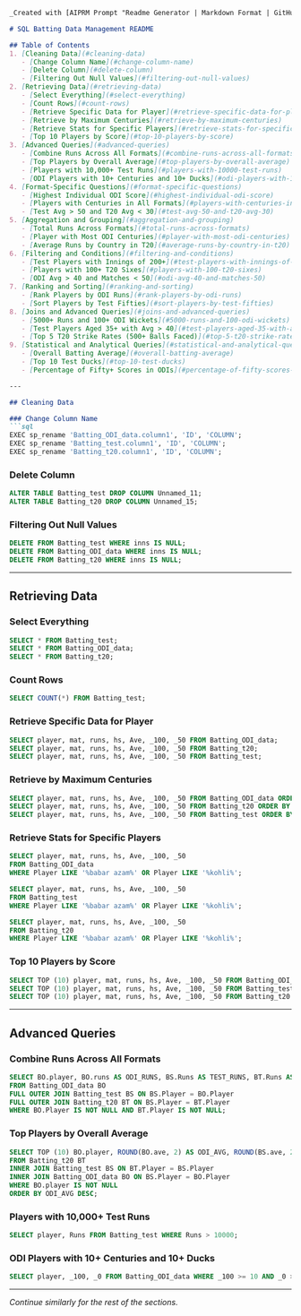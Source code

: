 

```markdown
_Created with [AIPRM Prompt "Readme Generator | Markdown Format | GitHub."](https://www.aiprm.com/prompts/softwareengineering/text-editor/1794387468406222848/)_

# SQL Batting Data Management README

## Table of Contents
1. [Cleaning Data](#cleaning-data)
   - [Change Column Name](#change-column-name)
   - [Delete Column](#delete-column)
   - [Filtering Out Null Values](#filtering-out-null-values)
2. [Retrieving Data](#retrieving-data)
   - [Select Everything](#select-everything)
   - [Count Rows](#count-rows)
   - [Retrieve Specific Data for Player](#retrieve-specific-data-for-player)
   - [Retrieve by Maximum Centuries](#retrieve-by-maximum-centuries)
   - [Retrieve Stats for Specific Players](#retrieve-stats-for-specific-players)
   - [Top 10 Players by Score](#top-10-players-by-score)
3. [Advanced Queries](#advanced-queries)
   - [Combine Runs Across All Formats](#combine-runs-across-all-formats)
   - [Top Players by Overall Average](#top-players-by-overall-average)
   - [Players with 10,000+ Test Runs](#players-with-10000-test-runs)
   - [ODI Players with 10+ Centuries and 10+ Ducks](#odi-players-with-10-centuries-and-10-ducks)
4. [Format-Specific Questions](#format-specific-questions)
   - [Highest Individual ODI Score](#highest-individual-odi-score)
   - [Players with Centuries in All Formats](#players-with-centuries-in-all-formats)
   - [Test Avg > 50 and T20 Avg < 30](#test-avg-50-and-t20-avg-30)
5. [Aggregation and Grouping](#aggregation-and-grouping)
   - [Total Runs Across Formats](#total-runs-across-formats)
   - [Player with Most ODI Centuries](#player-with-most-odi-centuries)
   - [Average Runs by Country in T20](#average-runs-by-country-in-t20)
6. [Filtering and Conditions](#filtering-and-conditions)
   - [Test Players with Innings of 200+](#test-players-with-innings-of-200)
   - [Players with 100+ T20 Sixes](#players-with-100-t20-sixes)
   - [ODI Avg > 40 and Matches < 50](#odi-avg-40-and-matches-50)
7. [Ranking and Sorting](#ranking-and-sorting)
   - [Rank Players by ODI Runs](#rank-players-by-odi-runs)
   - [Sort Players by Test Fifties](#sort-players-by-test-fifties)
8. [Joins and Advanced Queries](#joins-and-advanced-queries)
   - [5000+ Runs and 100+ ODI Wickets](#5000-runs-and-100-odi-wickets)
   - [Test Players Aged 35+ with Avg > 40](#test-players-aged-35-with-avg-40)
   - [Top 5 T20 Strike Rates (500+ Balls Faced)](#top-5-t20-strike-rates-500-balls-faced)
9. [Statistical and Analytical Queries](#statistical-and-analytical-queries)
   - [Overall Batting Average](#overall-batting-average)
   - [Top 10 Test Ducks](#top-10-test-ducks)
   - [Percentage of Fifty+ Scores in ODIs](#percentage-of-fifty-scores-in-odis)

---

## Cleaning Data

### Change Column Name
```sql
EXEC sp_rename 'Batting_ODI_data.column1', 'ID', 'COLUMN';
EXEC sp_rename 'Batting_test.column1', 'ID', 'COLUMN';
EXEC sp_rename 'Batting_t20.column1', 'ID', 'COLUMN';
```

### Delete Column
```sql
ALTER TABLE Batting_test DROP COLUMN Unnamed_11;
ALTER TABLE Batting_t20 DROP COLUMN Unnamed_15;
```

### Filtering Out Null Values
```sql
DELETE FROM Batting_test WHERE inns IS NULL;
DELETE FROM Batting_ODI_data WHERE inns IS NULL;
DELETE FROM Batting_t20 WHERE inns IS NULL;
```

---

## Retrieving Data

### Select Everything
```sql
SELECT * FROM Batting_test;
SELECT * FROM Batting_ODI_data;
SELECT * FROM Batting_t20;
```

### Count Rows
```sql
SELECT COUNT(*) FROM Batting_test;
```

### Retrieve Specific Data for Player
```sql
SELECT player, mat, runs, hs, Ave, _100, _50 FROM Batting_ODI_data;
SELECT player, mat, runs, hs, Ave, _100, _50 FROM Batting_t20;
SELECT player, mat, runs, hs, Ave, _100, _50 FROM Batting_test;
```

### Retrieve by Maximum Centuries
```sql
SELECT player, mat, runs, hs, Ave, _100, _50 FROM Batting_ODI_data ORDER BY _100 DESC;
SELECT player, mat, runs, hs, Ave, _100, _50 FROM Batting_t20 ORDER BY _100 DESC;
SELECT player, mat, runs, hs, Ave, _100, _50 FROM Batting_test ORDER BY _100 DESC;
```

### Retrieve Stats for Specific Players
```sql
SELECT player, mat, runs, hs, Ave, _100, _50
FROM Batting_ODI_data
WHERE Player LIKE '%babar azam%' OR Player LIKE '%kohli%';

SELECT player, mat, runs, hs, Ave, _100, _50
FROM Batting_test
WHERE Player LIKE '%babar azam%' OR Player LIKE '%kohli%';

SELECT player, mat, runs, hs, Ave, _100, _50
FROM Batting_t20
WHERE Player LIKE '%babar azam%' OR Player LIKE '%kohli%';
```

### Top 10 Players by Score
```sql
SELECT TOP (10) player, mat, runs, hs, Ave, _100, _50 FROM Batting_ODI_data ORDER BY Runs DESC;
SELECT TOP (10) player, mat, runs, hs, Ave, _100, _50 FROM Batting_test ORDER BY Runs DESC;
SELECT TOP (10) player, mat, runs, hs, Ave, _100, _50 FROM Batting_t20 ORDER BY Runs DESC;
```

---

## Advanced Queries

### Combine Runs Across All Formats
```sql
SELECT BO.player, BO.runs AS ODI_RUNS, BS.Runs AS TEST_RUNS, BT.Runs AS T20_RUNS
FROM Batting_ODI_data BO
FULL OUTER JOIN Batting_test BS ON BS.Player = BO.Player
FULL OUTER JOIN Batting_t20 BT ON BS.Player = BT.Player
WHERE BO.Player IS NOT NULL AND BT.Player IS NOT NULL;
```

### Top Players by Overall Average
```sql
SELECT TOP (10) BO.player, ROUND(BO.ave, 2) AS ODI_AVG, ROUND(BS.ave, 2) AS TEST_AVG, ROUND(BT.Ave, 2) AS T20_AVG
FROM Batting_t20 BT
INNER JOIN Batting_test BS ON BT.Player = BS.Player
INNER JOIN Batting_ODI_data BO ON BS.Player = BO.Player
WHERE BO.player IS NOT NULL
ORDER BY ODI_AVG DESC;
```

### Players with 10,000+ Test Runs
```sql
SELECT player, Runs FROM Batting_test WHERE Runs > 10000;
```

### ODI Players with 10+ Centuries and 10+ Ducks
```sql
SELECT player, _100, _0 FROM Batting_ODI_data WHERE _100 >= 10 AND _0 > 10;
```

---

_Continue similarly for the rest of the sections._
```
